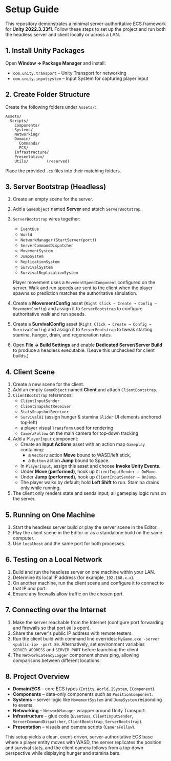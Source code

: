 # Setup Guide

This repository demonstrates a minimal server-authoritative ECS framework for **Unity 2022.3.33f1**. Follow these steps to set up the project and run both the headless server and client locally or across a LAN.

## 1. Install Unity Packages
Open **Window → Package Manager** and install:

- `com.unity.transport` – Unity Transport for networking
- `com.unity.inputsystem` – Input System for capturing player input

## 2. Create Folder Structure
Create the following folders under `Assets/`:

```
Assets/
  Scripts/
    Components/
    Systems/
    Networking/
    Domain/
      Commands/
      ECS/
    Infrastructure/
    Presentation/
    Utils/        (reserved)
```

Place the provided `.cs` files into their matching folders.

## 3. Server Bootstrap (Headless)
1. Create an empty scene for the server.
2. Add a `GameObject` named **Server** and attach `ServerBootstrap`.
3. `ServerBootstrap` wires together:
   - `EventBus`
   - `World`
   - `NetworkManager` (`StartServer(port)`)
   - `ServerCommandDispatcher`
   - `MovementSystem`
   - `JumpSystem`
   - `ReplicationSystem`
   - `SurvivalSystem`
   - `SurvivalReplicationSystem`

   Player movement uses a `MovementSpeedComponent` configured on the server. Walk and run speeds are sent to the client when the player spawns so prediction matches the authoritative simulation.
4. Create a **MovementConfig** asset (`Right Click → Create → Config → MovementConfig`) and assign it to `ServerBootstrap` to configure authoritative walk and run speeds.
5. Create a **SurvivalConfig** asset (`Right Click → Create → Config → SurvivalConfig`) and assign it to `ServerBootstrap` to tweak starting stamina, hunger, drain, and regeneration rates.
6. Open **File → Build Settings** and enable **Dedicated Server/Server Build** to produce a headless executable. (Leave this unchecked for client builds.)

## 4. Client Scene
1. Create a new scene for the client.
2. Add an empty `GameObject` named **Client** and attach `ClientBootstrap`.
3. `ClientBootstrap` references:
   - `ClientInputSender`
   - `ClientSnapshotReceiver`
   - `StatsSnapshotReceiver`
   - `SurvivalUI` (assign hunger & stamina `Slider` UI elements anchored top‑left)
   - a player visual `Transform` used for rendering
   - `CameraFollow` on the main camera for top‑down tracking
4. Add a `PlayerInput` component:
   - Create an **Input Actions** asset with an action map `Gameplay` containing:
     - a `Vector2` action **Move** bound to WASD/left stick,
     - a `Button` action **Jump** bound to Space.
   - In `PlayerInput`, assign this asset and choose **Invoke Unity Events**.
   - Under **Move (performed)**, hook up `ClientInputSender → OnMove`.
   - Under **Jump (performed)**, hook up `ClientInputSender → OnJump`.
   - The player walks by default; hold **Left Shift** to run. Stamina drains only while running.
5. The client only renders state and sends input; all gameplay logic runs on the server.

## 5. Running on One Machine
1. Start the headless server build or play the server scene in the Editor.
2. Play the client scene in the Editor or as a standalone build on the same computer.
3. Use `localhost` and the same port for both processes.

## 6. Testing on a Local Network
1. Build and run the headless server on one machine within your LAN.
2. Determine its local IP address (for example, `192.168.x.x`).
3. On another machine, run the client scene and configure it to connect to that IP and port.
4. Ensure any firewalls allow traffic on the chosen port.

## 7. Connecting over the Internet
1. Make the server reachable from the Internet (configure port forwarding and firewalls so that port `80` is open).
2. Share the server's public IP address with remote testers.
3. Run the client build with command line overrides: `MyGame.exe -server <public-ip> -port 80`.
   Alternatively, set environment variables `SERVER_ADDRESS` and `SERVER_PORT` before launching the client.
4. The `NetworkLatencyLogger` component shows ping, allowing comparisons between different locations.

## 8. Project Overview
- **Domain/ECS** – core ECS types (`Entity`, `World`, `ISystem`, `IComponent`).
- **Components** – data-only components such as `PositionComponent`.
- **Systems** – server logic like `MovementSystem` and `JumpSystem` responding to events.
- **Networking** – `NetworkManager` wrapper around Unity Transport.
- **Infrastructure** – glue code (`EventBus`, `ClientInputSender`, `ServerCommandDispatcher`, `ClientBootstrap`, `ServerBootstrap`).
- **Presentation** – visuals and camera scripts (`CameraFollow`).

This setup yields a clean, event-driven, server‑authoritative ECS base where a player entity moves with WASD, the server replicates the position and survival stats, and the client camera follows from a top‑down perspective while displaying hunger and stamina bars.
